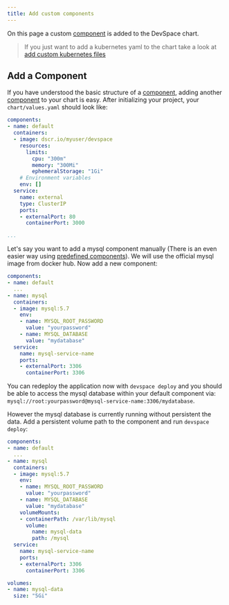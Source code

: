 ```yaml
---
title: Add custom components
---
```


On this page a custom [component](/docs/chart/basics/components) is added to the DevSpace chart.

> If you just want to add a kubernetes yaml to the chart take a look at [add custom kubernetes files](/docs/customization/custom-manifests)

## Add a Component

If you have understood the basic structure of a [component](/docs/chart/basics/components), adding another [component](/docs/chart/basics/components) to your chart is easy. After initializing your project, your `chart/values.yaml` should look like: 

```yaml
components:
- name: default
  containers:
  - image: dscr.io/myuser/devspace
    resources:
      limits:
        cpu: "300m"
        memory: "300Mi"
        ephemeralStorage: "1Gi"
    # Environment variables
    env: []
  service:
    name: external
    type: ClusterIP
    ports:
    - externalPort: 80
      containerPort: 3000

...
```

Let's say you want to add a mysql component manually (There is an even easier way using [predefined components](/docs/customization/predefined-components)). We will use the official mysql image from docker hub. Now add a new component:

```yaml
components:
- name: default
  ...
- name: mysql
  containers:
  - image: mysql:5.7
    env:
    - name: MYSQL_ROOT_PASSWORD
      value: "yourpassword"
    - name: MYSQL_DATABASE
      value: "mydatabase"
  service:
    name: mysql-service-name
    ports:
    - externalPort: 3306
      containerPort: 3306
```

You can redeploy the application now with `devspace deploy` and you should be able to access the mysql database within your default component via: `mysql://root:yourpassword@mysql-service-name:3306/mydatabase`.  

However the mysql database is currently running without persistent the data. Add a persistent volume path to the component and run `devspace deploy`:

```yaml
components:
- name: default
  ...
- name: mysql
  containers:
  - image: mysql:5.7
    env:
    - name: MYSQL_ROOT_PASSWORD
      value: "yourpassword"
    - name: MYSQL_DATABASE
      value: "mydatabase"
    volumeMounts:
    - containerPath: /var/lib/mysql
      volume:
        name: mysql-data
        path: /mysql
  service:
    name: mysql-service-name
    ports:
    - externalPort: 3306
      containerPort: 3306

volumes:
- name: mysql-data
  size: "5Gi"
```
